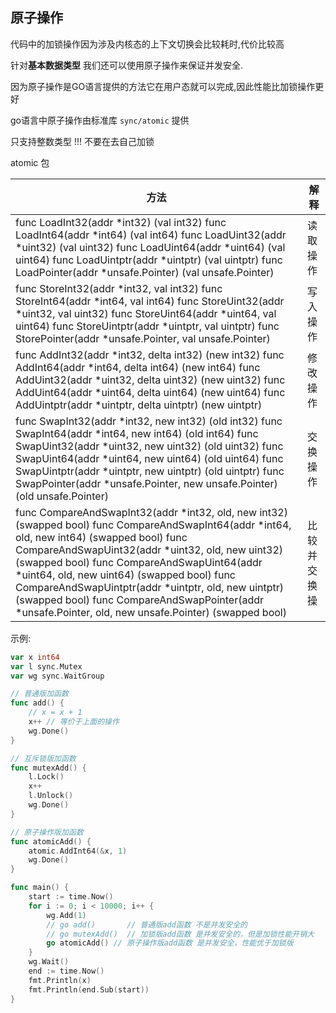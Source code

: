 

## 原子操作



代码中的加锁操作因为涉及内核态的上下文切换会比较耗时,代价比较高

针对**基本数据类型** 我们还可以使用原子操作来保证并发安全.

因为原子操作是GO语言提供的方法它在用户态就可以完成,因此性能比加锁操作更好

go语言中原子操作由标准库 `sync/atomic` 提供



只支持整数类型 !!! 不要在去自己加锁



atomic 包

| 方法                                                         | 解释         |
| ------------------------------------------------------------ | ------------ |
| func LoadInt32(addr *int32) (val int32) func LoadInt64(addr *int64) (val int64) func LoadUint32(addr *uint32) (val uint32) func LoadUint64(addr *uint64) (val uint64) func LoadUintptr(addr *uintptr) (val uintptr) func LoadPointer(addr *unsafe.Pointer) (val unsafe.Pointer) | 读取操作     |
| func StoreInt32(addr *int32, val int32) func StoreInt64(addr *int64, val int64) func StoreUint32(addr *uint32, val uint32) func StoreUint64(addr *uint64, val uint64) func StoreUintptr(addr *uintptr, val uintptr) func StorePointer(addr *unsafe.Pointer, val unsafe.Pointer) | 写入操作     |
| func AddInt32(addr *int32, delta int32) (new int32) func AddInt64(addr *int64, delta int64) (new int64) func AddUint32(addr *uint32, delta uint32) (new uint32) func AddUint64(addr *uint64, delta uint64) (new uint64) func AddUintptr(addr *uintptr, delta uintptr) (new uintptr) | 修改操作     |
| func SwapInt32(addr *int32, new int32) (old int32) func SwapInt64(addr *int64, new int64) (old int64) func SwapUint32(addr *uint32, new uint32) (old uint32) func SwapUint64(addr *uint64, new uint64) (old uint64) func SwapUintptr(addr *uintptr, new uintptr) (old uintptr) func SwapPointer(addr *unsafe.Pointer, new unsafe.Pointer) (old unsafe.Pointer) | 交换操作     |
| func CompareAndSwapInt32(addr *int32, old, new int32) (swapped bool) func CompareAndSwapInt64(addr *int64, old, new int64) (swapped bool) func CompareAndSwapUint32(addr *uint32, old, new uint32) (swapped bool) func CompareAndSwapUint64(addr *uint64, old, new uint64) (swapped bool) func CompareAndSwapUintptr(addr *uintptr, old, new uintptr) (swapped bool) func CompareAndSwapPointer(addr *unsafe.Pointer, old, new unsafe.Pointer) (swapped bool) | 比较并交换操 |



示例:

``` go
var x int64
var l sync.Mutex
var wg sync.WaitGroup

// 普通版加函数
func add() {
	// x = x + 1
	x++ // 等价于上面的操作
	wg.Done()
}

// 互斥锁版加函数
func mutexAdd() {
	l.Lock()
	x++
	l.Unlock()
	wg.Done()
}

// 原子操作版加函数
func atomicAdd() {
	atomic.AddInt64(&x, 1)
	wg.Done()
}

func main() {
	start := time.Now()
	for i := 0; i < 10000; i++ {
		wg.Add(1)
		// go add()       // 普通版add函数 不是并发安全的
		// go mutexAdd()  // 加锁版add函数 是并发安全的，但是加锁性能开销大
		go atomicAdd() // 原子操作版add函数 是并发安全，性能优于加锁版
	}
	wg.Wait()
	end := time.Now()
	fmt.Println(x)
	fmt.Println(end.Sub(start))
}
```







